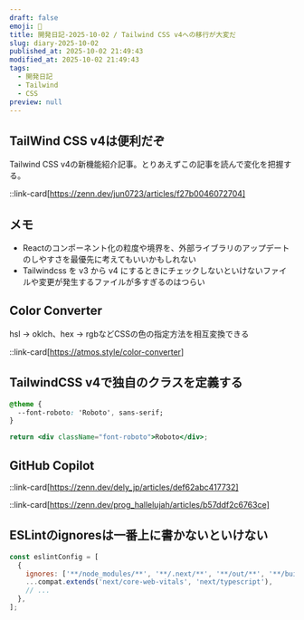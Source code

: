 ```yaml
---
draft: false
emoji: 🚛
title: 開発日記-2025-10-02 / Tailwind CSS v4への移行が大変だ
slug: diary-2025-10-02
published_at: 2025-10-02 21:49:43
modified_at: 2025-10-02 21:49:43
tags:
  - 開発日記
  - Tailwind
  - CSS
preview: null
---
```


## TailWind CSS v4は便利だぞ

Tailwind CSS v4の新機能紹介記事。とりあえずこの記事を読んで変化を把握する。

::link-card[https://zenn.dev/jun0723/articles/f27b0046072704]

## メモ

- Reactのコンポーネント化の粒度や境界を、外部ライブラリのアップデートのしやすさを最優先に考えてもいいかもしれない
- Tailwindcss を v3 から v4 にするときにチェックしないといけないファイルや変更が発生するファイルが多すぎるのはつらい

## Color Converter

hsl → oklch、hex → rgbなどCSSの色の指定方法を相互変換できる

::link-card[https://atmos.style/color-converter]

## TailwindCSS v4で独自のクラスを定義する

```css
@theme {
  --font-roboto: 'Roboto', sans-serif;
}
```

```jsx
return <div className="font-roboto">Roboto</div>;
```

## GitHub Copilot

::link-card[https://zenn.dev/dely_jp/articles/def62abc417732]

::link-card[https://zenn.dev/prog_hallelujah/articles/b57ddf2c6763ce]

## ESLintのignoresは一番上に書かないといけない

```js
const eslintConfig = [
  {
    ignores: ['**/node_modules/**', '**/.next/**', '**/out/**', '**/build/**', '**/next-env.d.ts'],
    ...compat.extends('next/core-web-vitals', 'next/typescript'),
    // ...
  },
];
```

